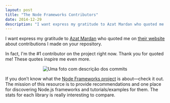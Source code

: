 ```yaml
---
layout: post
title: "The Node Frameworks Contributors"
date: 2014-12-29
description: "I want express my gratitude to Azat Mardan who quoted me on their website about contributions I made on your repository."
---
```


I want express my gratitude to [Azat Mardan](https://twitter.com/azat_co) who quoted me on [their website](http://webapplog.com/the-node-frameworks-contributor/) about contributions I made on your repository.

<!--more-->

In fact, I'm the #1 contributor on the project right now. Thank you for quoted me! These quotes inspire me even more.

<p style="text-align: center">
    <img src="http://m03s6dh33i0jtc3uzfml36au.wpengine.netdna-cdn.com/wp-content/uploads/Screenshot-2014-12-07-10.34.57.png" style="margin: 0 auto;" alt="Uma foto com descrição dos commits" title="Uma foto com descrição dos commits">
</p>

If you don’t know what the [Node Frameworks project](http://nodeframework.com/) is about—check it out. The mission of this resource is to provide recommendations and one place for discovering Node.js frameworks and tutorials/examples for them. The stats for each library is really interesting to compare.